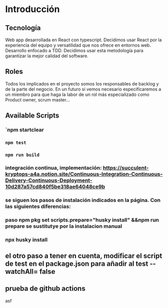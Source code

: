 # Introducción

## Tecnología

Web app desarrollada en React con typescript. Decidimos usar React por la experiencia del equipo y versatilidad que nos ofrece en entornos web.
Desarrollo enfocado a TDD. Decidimos usar esta metodología para garantizar la mejor calidad del software.

## Roles

Todos los implicados en el proyecto somos los responsables de backlog y de la parte del negocio. En un futuro si vemos necesario especificaremos a un miembro para que haga la labor de un rol más especializado como Product owner, scrum master...

## Available Scripts

### `npm startclear

### `npm test`

### `npm run build`

### integración continua, implementación: https://succulent-kryptops-a4a.notion.site/Continuous-Integration-Continuous-Delivery-Continuous-Deployment-10d287a57cd840f5be318ae64048ce9b

### se siguen los pasos de instalación indicados en la página. Con las siguientes diferencias:

### paso npm pkg set scripts.prepare="husky install" &&npm run prepare se sustitutye por la instalacion manual

### npx husky install

## el otro paso a tener en cuenta, modificar el script de test en el package.json para añadir al test --watchAll= false

## prueba de github actions

asf
